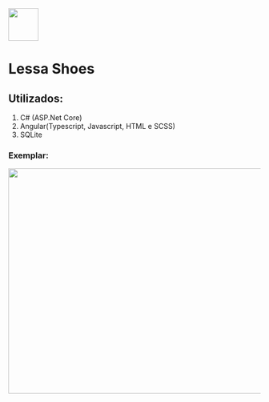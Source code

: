 <img src="https://github.com/GabrielCampos07/scientificcalculator/blob/93a04ead56de916b71948775b3359d3fba779ad8/readmeimg/logocampos.png" width="60" height="65" />

# Lessa Shoes

## Utilizados:
1. C# (ASP.Net Core)
2. Angular(Typescript, Javascript, HTML e SCSS)
3. SQLite

### Exemplar:
<img src="https://github.com/GabrielCampos07/justthings/blob/main/readlessashoesgif.gif" width="600" height="450" />
